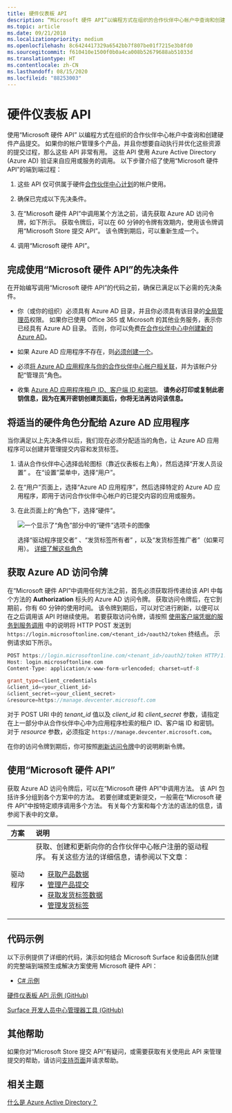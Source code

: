 ```yaml
---
title: 硬件仪表板 API
description: “Microsoft 硬件 API”以编程方式在组织的合作伙伴中心帐户中查询和创建硬件产品提交。
ms.topic: article
ms.date: 09/21/2018
ms.localizationpriority: medium
ms.openlocfilehash: 8c6424417329a6542bb7f807be01f7215e3b8fd0
ms.sourcegitcommit: f610410e1500f0b0a4ca008b52679688ab51033d
ms.translationtype: HT
ms.contentlocale: zh-CN
ms.lasthandoff: 08/15/2020
ms.locfileid: "88253003"
---
```

# <a name="hardware-dashboard-api"></a>硬件仪表板 API

使用“Microsoft 硬件 API”  以编程方式在组织的合作伙伴中心帐户中查询和创建硬件产品提交。 如果你的帐户管理多个产品，并且你想要自动执行并优化这些资源的提交过程，那么这些 API 非常有用。 这些 API 使用 Azure Active Directory (Azure AD) 验证来自应用或服务的调用。
以下步骤介绍了使用“Microsoft 硬件 API”的端到端过程：

1. 这些 API 仅可供属于硬件[合作伙伴中心计划](https://docs.microsoft.com/windows-hardware/drivers/dashboard/get-started-with-the-hardware-dashboard)的帐户使用。

2. 确保已完成以下先决条件。

3. 在“Microsoft 硬件 API”中调用某个方法之前，请先获取 Azure AD 访问令牌，如下所示。 获取令牌后，可以在 60 分钟的令牌有效期内，使用该令牌调用“Microsoft Store 提交 API”。 该令牌到期后，可以重新生成一个。

4. 调用“Microsoft 硬件 API”。

## <a name="complete-the-prerequisites-for-using-the-microsoft-hardware-api"></a>完成使用“Microsoft 硬件 API”的先决条件

在开始编写调用“Microsoft 硬件 API”的代码之前，确保已满足以下必需的先决条件。

* 你（或你的组织）必须具有 Azure AD 目录，并且你必须具有该目录的[全局管理员](https://go.microsoft.com/fwlink/?LinkId=746654)权限。 如果你已使用 Office 365 或 Microsoft 的其他业务服务，表示你已经具有 Azure AD 目录。 否则，你可以免费[在合作伙伴中心中创建新的 Azure AD](https://docs.microsoft.com/windows/uwp/publish/associate-azure-ad-with-partner-center#create-a-brand-new-azure-ad-to-associate-with-your-partner-center-account)。

* 如果 Azure AD 应用程序不存在，则[必须创建一个](https://docs.microsoft.com/windows/uwp/publish/add-users-groups-and-azure-ad-applications#create-a-new-azure-ad-application-account-in-your-organizations-directory-and-add-it-to-your-partner-center-account)。

* 必须[将 Azure AD 应用程序与你的合作伙伴中心帐户相关联](https://docs.microsoft.com/windows/uwp/publish/associate-azure-ad-with-partner-center)，并为该帐户分配“管理员”角色。 

* 收集 [Azure AD 应用程序租户 ID、客户端 ID 和密钥](https://docs.microsoft.com/windows/uwp/publish/add-users-groups-and-azure-ad-applications#manage-keys-for-an-azure-ad-application)。  **请务必打印或复制此密钥信息，因为在离开密钥创建页面后，你将无法再访问该信息。** 

## <a name="assigning-the-appropriate-hardware-roles-to-your-azure-ad-application"></a>将适当的硬件角色分配给 Azure AD 应用程序

当你满足以上先决条件以后，我们现在必须分配适当的角色，让 Azure AD 应用程序可以创建并管理提交内容和发货标签。

1. 请从合作伙伴中心选择齿轮图标（靠近仪表板右上角），然后选择“开发人员设置”  。 在“设置”菜单中，选择“用户”。  

2. 在“用户”页面上，选择“Azure AD 应用程序”，然后选择特定的 Azure AD 应用程序，即用于访问合作伙伴中心帐户的已提交内容的应用或服务。    

3. 在此页面上的“角色”下，选择“硬件”。

    ![一个显示了“角色”部分中的“硬件”选项卡的图像](images/hardware-tab-in-roles-section.png)

    选择“驱动程序提交者”  、“发货标签所有者”  ，以及“发货标签推广者”（如果可用）。   [详细了解这些角色](https://docs.microsoft.com/windows-hardware/drivers/dashboard/managing-user-roles)
    

## <a name="obtain-an-azure-ad-access-token"></a>获取 Azure AD 访问令牌

在“Microsoft 硬件 API”中调用任何方法之前，首先必须获取将传递给该 API 中每个方法的 **Authorization** 标头的 Azure AD 访问令牌。 获取访问令牌后，在它到期前，你有 60 分钟的使用时间。 该令牌到期后，可以对它进行刷新，以便可以在之后调用该 API 时继续使用。 若要获取访问令牌，请按照 [使用客户端凭据的服务到服务调用](https://azure.microsoft.com/documentation/articles/active-directory-protocols-oauth-service-to-service/) 中的说明将 HTTP POST 发送到 `https://login.microsoftonline.com/<tenant_id>/oauth2/token` 终结点。 示例请求如下所示。

```cpp
POST https://login.microsoftonline.com/<tenant_id>/oauth2/token HTTP/1.1
Host: login.microsoftonline.com
Content-Type: application/x-www-form-urlencoded; charset=utf-8

grant_type=client_credentials
&client_id=<your_client_id>
&client_secret=<your_client_secret>
&resource=https://manage.devcenter.microsoft.com
```

对于 POST URI 中的 *tenant_id* 值以及 *client_id* 和 *client_secret* 参数，请指定在上一部分中从合作伙伴中心中为应用程序检索的租户 ID、客户端 ID 和密钥。 对于 *resource* 参数，必须指定 `https://manage.devcenter.microsoft.com`。

在你的访问令牌到期后，你可按照[刷新访问令牌](https://azure.microsoft.com/documentation/articles/active-directory-protocols-oauth-code/#refreshing-the-access-tokens)中的说明刷新令牌。

## <a name="use-the-microsoft-hardware-api"></a>使用“Microsoft 硬件 API”

获取 Azure AD 访问令牌后，可以在“Microsoft 硬件 API”中调用方法。 该 API 包括许多分组到各个方案中的方法。 若要创建或更新提交，一般需在“Microsoft 硬件 API”中按特定顺序调用多个方法。 有关每个方案和每个方法的语法的信息，请参阅下表中的文章。

| 方案 | 说明 |
|:--|:--|
| 驱动程序 | 获取、创建和更新向你的合作伙伴中心帐户注册的驱动程序。 有关这些方法的详细信息，请参阅以下文章：<ul><li>[获取产品数据](get-product-data.md)</li><li>[管理产品提交](manage-product-submissions.md)</li><li>[获取发货标签数据](get-shipping-labels.md)</li><li>[管理发货标签](manage-shipping-labels.md)</li></ul>|

## <a name="code-examples"></a>代码示例

以下示例提供了详细的代码，演示如何结合 Microsoft Surface 和设备团队创建的完整端到端预生成解决方案使用 Microsoft 硬件 API：

* [C# 示例](https://download.microsoft.com/download/C/F/4/CF404E53-87A0-4204-BA13-A64B09A237C1/HardwareApiCSharpSample.zip)

[硬件仪表板 API 示例 (GitHub)](https://aka.ms/hpc_async_api_samples)

[Surface 开发人员中心管理器工具 (GitHub)](https://github.com/Microsoft/SDCM)

## <a name="additional-help"></a>其他帮助

如果你对“Microsoft Store 提交 API”有疑问，或需要获取有关使用此 API 来管理提交的帮助，请访问[支持页面](https://partner.microsoft.com/dashboard/account/help?returnUri=https://developer.microsoft.com/dashboard/hardware)并请求帮助。

## <a name="related-topics"></a>相关主题

[什么是 Azure Active Directory？](https://docs.microsoft.com/azure/active-directory/fundamentals/active-directory-whatis)
